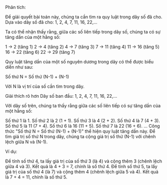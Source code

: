 Phân tích:

Để giải quyết bài toán này, chúng ta cần tìm ra quy luật trong dãy số đã cho. Dựa vào dãy số đã cho: 1, 2, 4, 7, 11, 16, 22,...

Ta có thể nhận thấy rằng, giữa các số liên tiếp trong dãy số, chúng ta có sự tăng dần của một hằng số:

1 -> 2 (tăng 1)
2 -> 4 (tăng 2)
4 -> 7 (tăng 3)
7 -> 11 (tăng 4)
11 -> 16 (tăng 5)
16 -> 22 (tăng 6)
22 -> 29 (tăng 7)

Quy luật tăng dần của một số nguyên dương trong dãy có thể được biểu diễn như sau:

Số thứ N = Số thứ (N-1) + (N-1)

Với N là vị trí của số cần tìm trong dãy.

Giải thích rõ hơn
Dãy số ban đầu: 1, 2, 4, 7, 11, 16, 22,...

Với dãy số trên, chúng ta thấy rằng giữa các số liên tiếp có sự tăng dần của một hằng số:

Số thứ 1 là 1.
Số thứ 2 là 2 (1 + 1).
Số thứ 3 là 4 (2 + 2).
Số thứ 4 là 7 (4 + 3).
Số thứ 5 là 11 (7 + 4).
Số thứ 6 là 16 (11 + 5).
Số thứ 7 là 22 (16 + 6).
...
Công thức "Số thứ N = Số thứ (N-1) + (N-1)" thể hiện quy luật tăng dần này. Để tìm giá trị số thứ N trong dãy, chúng ta cộng giá trị số thứ (N-1) với chênh lệch giữa N và (N-1).

Ví dụ:

Để tính số thứ 4, ta lấy giá trị của số thứ 3 (là 4) và cộng thêm 3 (chênh lệch giữa 4 và 3). Kết quả là 4 + 3 = 7, chính là số thứ 4.
Để tính số thứ 5, ta lấy giá trị của số thứ 4 (là 7) và cộng thêm 4 (chênh lệch giữa 5 và 4). Kết quả là 7 + 4 = 11, chính là số thứ 5.